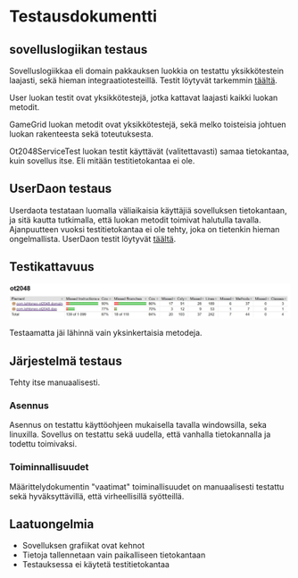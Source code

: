 # Testausdokumentti


## sovelluslogiikan testaus

Sovelluslogiikkaa eli domain pakkauksen luokkia on testattu yksikkötestein laajasti, sekä hieman integraatiotesteillä. Testit löytyvät tarkemmin [täältä](https://github.com/lehtoneo/ot-harjoitustyo/tree/master/ot2048/src/test/java/domain).

User luokan testit ovat yksikkötestejä, jotka kattavat laajasti kaikki luokan metodit.

GameGrid luokan metodit ovat yksikkötestejä, sekä melko toisteisia johtuen luokan rakenteesta sekä toteutuksesta.

Ot2048ServiceTest luokan testit käyttävät (valitettavasti) samaa tietokantaa, kuin sovellus itse. Eli mitään testitietokantaa ei ole.

## UserDaon testaus

Userdaota testataan luomalla väliaikaisia käyttäjiä sovelluksen tietokantaan, ja sitä kautta tutkimalla, että luokan metodit toimivat halutulla tavalla. Ajanpuutteen vuoksi testitietokantaa ei ole tehty, joka on tietenkin hieman ongelmallista. UserDaon testit löytyvät [täältä](https://github.com/lehtoneo/ot-harjoitustyo/blob/master/ot2048/src/test/java/dao/UserDaoTest.java).


## Testikattavuus

<img src="https://github.com/lehtoneo/ot-harjoitustyo/blob/master/ot2048/dokumentaatio/kuvia/testiKattavuus.JPG" width = "900">

Testaamatta jäi lähinnä vain yksinkertaisia metodeja.


## Järjestelmä testaus

Tehty itse manuaalisesti.

### Asennus

Asennus on testattu käyttöohjeen mukaisella tavalla windowsilla, seka linuxilla. Sovellus on testattu sekä uudella, että vanhalla tietokannalla ja todettu toimivaksi.

### Toiminnallisuudet

Määrittelydokumentin "vaatimat" toiminallisuudet on manuaalisesti testattu sekä hyväksyttävillä, että virheellisillä syötteillä. 

## Laatuongelmia

- Sovelluksen grafiikat ovat kehnot
- Tietoja tallennetaan vain paikalliseen tietokantaan
- Testauksessa ei käytetä testitietokantaa
